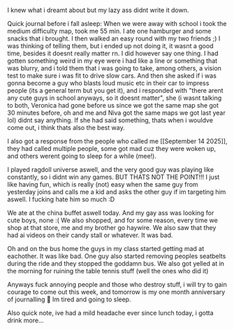 I knew what i dreamt about but my lazy ass didnt write it down.

Quick journal before i fall asleep:
When we were away with school i took the medium difficulty map, took me 55 min. I ate one hamburger and some snacks that i brought. I then walked an easy round with my two friends ;)
I was thinking of telling them, but i ended up not doing it, it wasnt a good time, besides it doesnt really matter rn. I did however say one thing. I had gotten something weird in my eye were i had like a line or something that was blurry, and i told them that i was going to take, among others, a vision test to make sure i was fit to drive slow cars. And then she asked if i was gonna become a guy who blasts loud music etc in their car to impress people (its a general term but you get it), and i responded with "there arent any cute guys in school anyways, so it doesnt matter", she (i wasnt talking to both, Veronica had gone before us since we got the same map she got 30 minutes before, oh and me and Niva got the same maps we got last year lol) didnt say anything. If she had said something, thats when i wouldve come out, i think thats also the best way.

I also got a response from the people who called me [[September 14 2025]], they had called multiple people, some got mad cuz they were woken up, and others werent going to sleep for a while (mee!).

I played ragdoll universe aswell, and the very good guy was playing like constantly, so i didnt win any games. BUT THATS NOT THE POINT!!! I just like having fun, which is really (not) easy when the same guy from yesterday joins and calls me a kid and asks the other guy if im targeting him aswell. I fucking hate him so much :D

We ate at the china buffet aswell today. And my gay ass was looking for cute boys, none :(
We also shopped, and for some reason, every time we shop at that store, me and my brother go haywire. We also saw that they had ai videos on their candy stall or whatever. It was bad.

Oh and on the bus home the guys in my class started getting mad at eachother. It was like bad. One guy also started removing peoples seatbelts during the ride and they stopped the goddamn bus. We also got yelled at in the morning for ruining the table tennis stuff (well the ones who did it)

Anyways fuck annoying people and those who destroy stuff, i will try to gain courage to come out this week, and tomorrow is my one month anniversary of journalling 🥳
Im tired and going to sleep.

Also quick note, ive had a mild headache ever since lunch today, i gotta drink more...